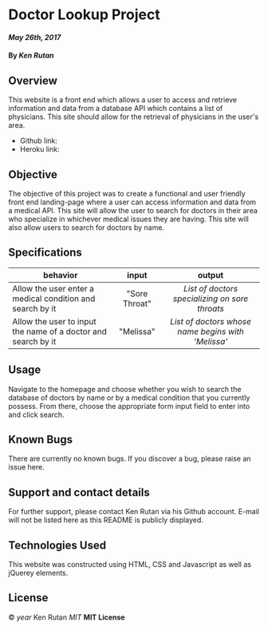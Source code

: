 # Doctor Lookup Project

#### _May 26th, 2017_

#### By _**Ken Rutan**_

## Overview

This website is a front end which allows a user to access and retrieve information and data from a database API which contains a list of physicians.  This site should allow for the retrieval of physicians in the user's area.
- Github link:
- Heroku link:

## Objective

The objective of this project was to create a functional and user friendly front end landing-page where a user can access information and data from a medical API.  This site will allow the user to search for doctors in their area who specialize in whichever medical issues they are having.  This site will also allow users to search for doctors by name.

## Specifications

| behavior |  input   |  output  |
|----------|:--------:|:--------:|
|Allow the user enter a medical condition and search by it | "Sore Throat" | *List of doctors specializing on sore throats* |
|Allow the user to input the name of a doctor and search by it |  "Melissa" | *List of doctors whose name begins with 'Melissa'* |


## Usage

Navigate to the homepage and choose whether you wish to search the database of doctors by name or by a medical condition that you currently possess.  From there, choose the appropriate form input field to enter into and click search.

## Known Bugs

There are currently no known bugs. If you discover a bug, please raise an issue here.

## Support and contact details

For further support, please contact Ken Rutan via his Github account.  E-mail will not be listed here as this README is publicly displayed.

## Technologies Used

This website was constructed using HTML, CSS and Javascript as well as jQuerey elements.

## License

&copy; _year_ Ken Rutan _MIT_  **MIT License**
